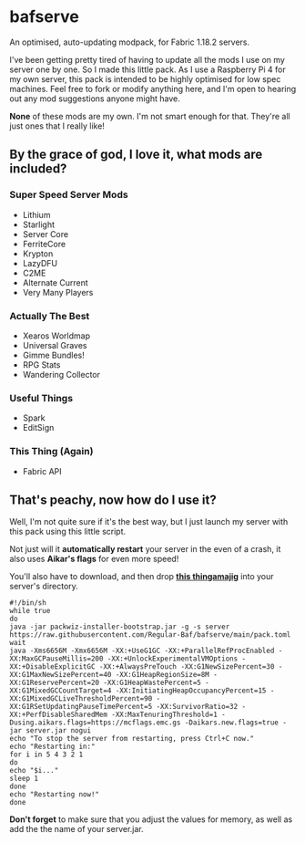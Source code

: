 # bafserve
An optimised, auto-updating modpack, for Fabric 1.18.2 servers.

I've been getting pretty tired of having to update all the mods I use on my server one by one. So I made this little pack.
As I use a Raspberry Pi 4 for my own server, this pack is intended to be highly optimised for low spec machines.
Feel free to fork or modify anything here, and I'm open to hearing out any mod suggestions anyone might have.

**None** of these mods are my own. I'm not smart enough for that. They're all just ones that I really like!
## By the grace of god, I love it, what mods are included?
### Super Speed Server Mods
* Lithium
* Starlight
* Server Core
* FerriteCore
* Krypton
* LazyDFU
* C2ME
* Alternate Current
* Very Many Players
### Actually The Best
* Xearos Worldmap
* Universal Graves
* Gimme Bundles!
* RPG Stats
* Wandering Collector
### Useful Things
* Spark
* EditSign
### This Thing (Again)
* Fabric API
## That's peachy, now how do I use it?
Well, I'm not quite sure if it's the best way, but I just launch my server with this pack using this little script.

Not just will it **automatically restart** your server in the even of a crash, it also uses **Aikar's flags** for even more speed!

You'll also have to download, and then drop [**this thingamajig**](https://github.com/packwiz/packwiz-installer-bootstrap) into your server's directory.
```
#!/bin/sh
while true
do
java -jar packwiz-installer-bootstrap.jar -g -s server https://raw.githubusercontent.com/Regular-Baf/bafserve/main/pack.toml
wait
java -Xms6656M -Xmx6656M -XX:+UseG1GC -XX:+ParallelRefProcEnabled -XX:MaxGCPauseMillis=200 -XX:+UnlockExperimentalVMOptions -XX:+DisableExplicitGC -XX:+AlwaysPreTouch -XX:G1NewSizePercent=30 -XX:G1MaxNewSizePercent=40 -XX:G1HeapRegionSize=8M -XX:G1ReservePercent=20 -XX:G1HeapWastePercent=5 -XX:G1MixedGCCountTarget=4 -XX:InitiatingHeapOccupancyPercent=15 -XX:G1MixedGCLiveThresholdPercent=90 -XX:G1RSetUpdatingPauseTimePercent=5 -XX:SurvivorRatio=32 -XX:+PerfDisableSharedMem -XX:MaxTenuringThreshold=1 -Dusing.aikars.flags=https://mcflags.emc.gs -Daikars.new.flags=true -jar server.jar nogui
echo "To stop the server from restarting, press Ctrl+C now."
echo "Restarting in:"
for i in 5 4 3 2 1
do
echo "$i..."
sleep 1
done
echo "Restarting now!"
done
```
**Don't forget** to make sure that you adjust the values for memory, as well as add the the name of your server.jar.
